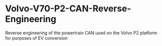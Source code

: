 # Volvo-V70-P2-CAN-Reverse-Engineering
Reverse engineering of the powertrain CAN used on the Volvo P2 platform for purposes of EV conversion
